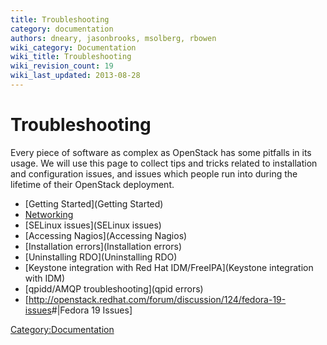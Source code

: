 ```yaml
---
title: Troubleshooting
category: documentation
authors: dneary, jasonbrooks, msolberg, rbowen
wiki_category: Documentation
wiki_title: Troubleshooting
wiki_revision_count: 19
wiki_last_updated: 2013-08-28
---
```


# Troubleshooting

Every piece of software as complex as OpenStack has some pitfalls in its usage. We will use this page to collect tips and tricks related to installation and configuration issues, and issues which people run into during the lifetime of their OpenStack deployment.

*   [Getting Started](Getting Started)
*   [Networking](Networking)
*   [SELinux issues](SELinux issues)
*   [Accessing Nagios](Accessing Nagios)
*   [Installation errors](Installation errors)
*   [Uninstalling RDO](Uninstalling RDO)
*   [Keystone integration with Red Hat IDM/FreeIPA](Keystone integration with IDM)
*   [qpidd/AMQP troubleshooting](qpid errors)
*   [<http://openstack.redhat.com/forum/discussion/124/fedora-19-issues>#|Fedora 19 Issues]

<Category:Documentation>
